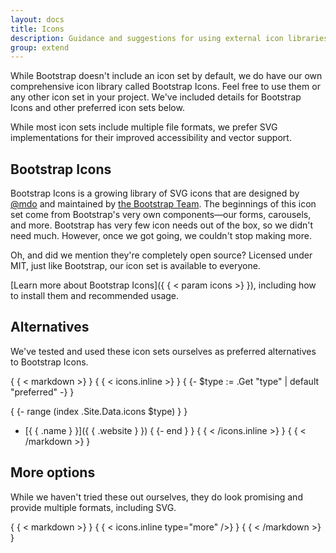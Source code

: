 ```yaml
---
layout: docs
title: Icons
description: Guidance and suggestions for using external icon libraries with Bootstrap.
group: extend
---
```


While Bootstrap doesn't include an icon set by default, we do have our own
comprehensive icon library called Bootstrap Icons. Feel free to use them or any
other icon set in your project. We've included details for Bootstrap Icons and
other preferred icon sets below.

While most icon sets include multiple file formats, we prefer SVG
implementations for their improved accessibility and vector support.

## Bootstrap Icons

Bootstrap Icons is a growing library of SVG icons that are designed
by [@mdo](https://github.com/mdo) and maintained
by [the Bootstrap Team](https://github.com/orgs/twbs/people). The beginnings of
this icon set come from Bootstrap's very own components—our forms, carousels,
and more. Bootstrap has very few icon needs out of the box, so we didn't need
much. However, once we got going, we couldn't stop making more.

Oh, and did we mention they're completely open source? Licensed under MIT, just
like Bootstrap, our icon set is available to everyone.

[Learn more about Bootstrap Icons]({ { < param icons >} }), including how to
install them and recommended usage.

## Alternatives

We've tested and used these icon sets ourselves as preferred alternatives to
Bootstrap Icons.

{ { < markdown >} }
{ { < icons.inline >} }
{ {- $type := .Get "type" | default "preferred" -} }

{ {- range (index .Site.Data.icons $type) } }

- [{ { .name } }]({ { .website } })
  { {- end } }
  { { < /icons.inline >} }
  { { < /markdown >} }

## More options

While we haven't tried these out ourselves, they do look promising and provide
multiple formats, including SVG.

{ { < markdown >} }
{ { < icons.inline type="more" />} }
{ { < /markdown >} }

